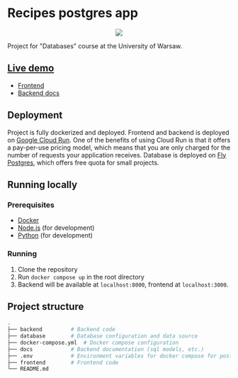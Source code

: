 # Recipes postgres app
<p align="center">
  <a href="https://skillicons.dev">
    <img src="https://skillicons.dev/icons?i=docker,py,fastapi,postgres,vite,react" />
  </a>
</p>

Project for "Databases" course at the University of Warsaw.

## [Live demo](https://recipe-app-static-frontend-jutkuzvhoq-lm.a.run.app)

- [Frontend](https://recipe-app-static-frontend-jutkuzvhoq-lm.a.run.app)
- [Backend docs](https://recipe-app-backend-jutkuzvhoq-lm.a.run.app/docs)

## Deployment

Project is fully dockerized and deployed. Frontend and backend is deployed on [Google Cloud Run](https://cloud.google.com/run). One of the benefits of using Cloud Run is that it offers a pay-per-use pricing model, which means that you are only charged for the number of requests your application receives. Database is deployed on [Fly Postgres](https://fly.io/docs/postgres/), which offers free quota for small projects.

## Running locally

### Prerequisites

-   [Docker](https://docs.docker.com/install/)
-   [Node.js](https://nodejs.org/en/download/) (for development)
-   [Python](https://www.python.org/) (for development)

### Running

1.  Clone the repository
2.  Run `docker compose up` in the root directory
3.  Backend will be available at `localhost:8000`, frontend at `localhost:3000`.

## Project structure

```bash
.
├── backend         # Backend code
├── database        # Database configuration and data source
├── docker-compose.yml  # Docker compose configuration
├── docs            # Backend documentation (sql models, etc.)
├── .env            # Environment variables for docker compose for postgres db and backend
├── frontend        # Frontend code
└── README.md
```
